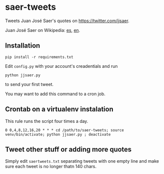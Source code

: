 saer-tweets
===========

Tweets Juan José Saer's quotes on https://twitter.com/jjsaer.

Juan José Saer on Wikipedia: [es](http://es.wikipedia.org/wiki/Juan_Jos%C3%A9_Saer), [en](http://en.wikipedia.org/wiki/Juan_Jos%C3%A9_Saer).

## Installation

```
pip install -r requirements.txt
```

Edit `config.py` with your account's creadentials and run

```
python jjsaer.py
```

to send your first tweet.

You may want to add this command to a cron job.

## Crontab on a virtualenv instalation

This rule runs the script four times a day.

```crontab
0 0,4,8,12,16,20 * * * cd /path/to/saer-tweets; source venv/bin/activate; python jjsaer.py ; deactivate
```
## Tweet other stuff or adding more quotes

Simply edit `saertweets.txt` separating tweets with one empty line and make sure each tweet is no longer thatn 140 chars.

